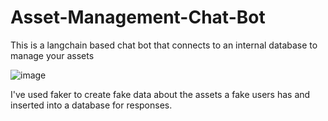 # Asset-Management-Chat-Bot
This is a langchain based chat bot that connects to an internal database to manage your assets

![image](https://github.com/lambdabypi/Asset-Management-Chat-Bot/assets/117454176/c4106b22-2df4-40bc-8ad1-08e28c2f9e1a)

I've used faker to create fake data about the assets a fake users has and inserted into a database for responses.
